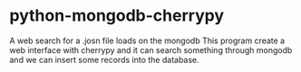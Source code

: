 # python-mongodb-cherrypy
A web search for a .josn file loads on the mongodb
This program create a web interface with cherrypy and it can search something
through mongodb and we can insert some records into the database.
